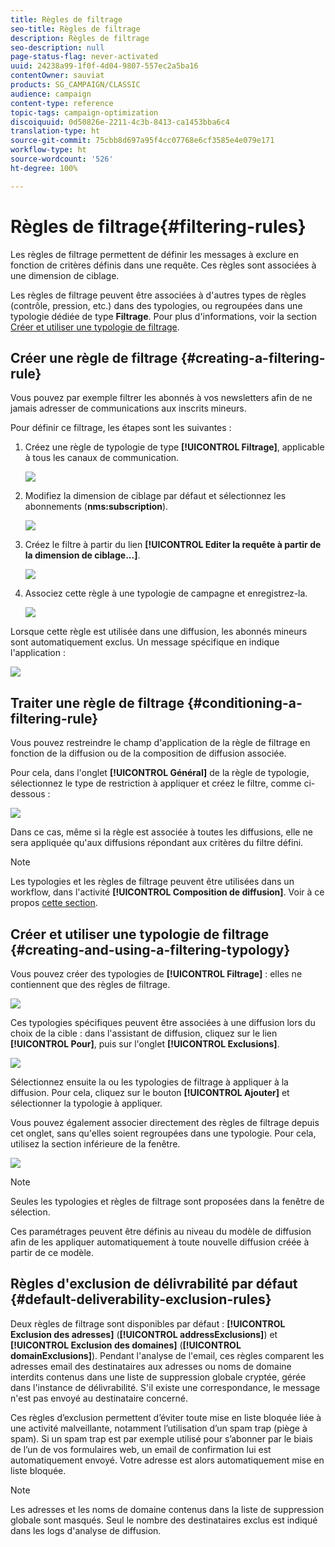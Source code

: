 ```yaml
---
title: Règles de filtrage
seo-title: Règles de filtrage
description: Règles de filtrage
seo-description: null
page-status-flag: never-activated
uuid: 24238a99-1f0f-4d04-9807-557ec2a5ba16
contentOwner: sauviat
products: SG_CAMPAIGN/CLASSIC
audience: campaign
content-type: reference
topic-tags: campaign-optimization
discoiquuid: 0d50826e-2211-4c3b-8413-ca1453bba6c4
translation-type: ht
source-git-commit: 75cbb8d697a95f4cc07768e6cf3585e4e079e171
workflow-type: ht
source-wordcount: '526'
ht-degree: 100%

---
```



# Règles de filtrage{#filtering-rules}

Les règles de filtrage permettent de définir les messages à exclure en fonction de critères définis dans une requête. Ces règles sont associées à une dimension de ciblage.

Les règles de filtrage peuvent être associées à d&#39;autres types de règles (contrôle, pression, etc.) dans des typologies, ou regroupées dans une typologie dédiée de type **Filtrage**. Pour plus d&#39;informations, voir la section [Créer et utiliser une typologie de filtrage](#creating-and-using-a-filtering-typology).

## Créer une règle de filtrage     {#creating-a-filtering-rule}

Vous pouvez par exemple filtrer les abonnés à vos newsletters afin de ne jamais adresser de communications aux inscrits mineurs.

Pour définir ce filtrage, les étapes sont les suivantes :

1. Créez une règle de typologie de type **[!UICONTROL Filtrage]**, applicable à tous les canaux de communication.

   ![](assets/campaign_opt_create_filter_01.png)

1. Modifiez la dimension de ciblage par défaut et sélectionnez les abonnements (**nms:subscription**).

   ![](assets/campaign_opt_create_filter_02.png)

1. Créez le filtre à partir du lien **[!UICONTROL Editer la requête à partir de la dimension de ciblage...]**.

   ![](assets/campaign_opt_create_filter_03.png)

1. Associez cette règle à une typologie de campagne et enregistrez-la.

   ![](assets/campaign_opt_create_filter_04.png)

Lorsque cette règle est utilisée dans une diffusion, les abonnés mineurs sont automatiquement exclus. Un message spécifique en indique l&#39;application :

![](assets/campaign_opt_create_filter_05.png)

## Traiter une règle de filtrage {#conditioning-a-filtering-rule}

Vous pouvez restreindre le champ d&#39;application de la règle de filtrage en fonction de la diffusion ou de la composition de diffusion associée.

Pour cela, dans l&#39;onglet **[!UICONTROL Général]** de la règle de typologie, sélectionnez le type de restriction à appliquer et créez le filtre, comme ci-dessous :

![](assets/campaign_opt_create_filter_06.png)

Dans ce cas, même si la règle est associée à toutes les diffusions, elle ne sera appliquée qu&#39;aux diffusions répondant aux critères du filtre défini.

>[!NOTE]
>
>Les typologies et les règles de filtrage peuvent être utilisées dans un workflow, dans l&#39;activité **[!UICONTROL Composition de diffusion]**. Voir à ce propos [cette section](../../workflow/using/delivery-outline.md).

## Créer et utiliser une typologie de filtrage {#creating-and-using-a-filtering-typology}

Vous pouvez créer des typologies de **[!UICONTROL Filtrage]** : elles ne contiennent que des règles de filtrage.

![](assets/campaign_opt_create_typo_filtering.png)

Ces typologies spécifiques peuvent être associées à une diffusion lors du choix de la cible : dans l&#39;assistant de diffusion, cliquez sur le lien **[!UICONTROL Pour]**, puis sur l&#39;onglet **[!UICONTROL Exclusions]**.

![](assets/campaign_opt_apply_typo_filtering.png)

Sélectionnez ensuite la ou les typologies de filtrage à appliquer à la diffusion. Pour cela, cliquez sur le bouton **[!UICONTROL Ajouter]** et sélectionner la typologie à appliquer.

Vous pouvez également associer directement des règles de filtrage depuis cet onglet, sans qu&#39;elles soient regroupées dans une typologie. Pour cela, utilisez la section inférieure de la fenêtre.

![](assets/campaign_opt_select_typo_filtering.png)

>[!NOTE]
>
>Seules les typologies et règles de filtrage sont proposées dans la fenêtre de sélection.
>
>Ces paramétrages peuvent être définis au niveau du modèle de diffusion afin de les appliquer automatiquement à toute nouvelle diffusion créée à partir de ce modèle.


## Règles d&#39;exclusion de délivrabilité par défaut     {#default-deliverability-exclusion-rules}

Deux règles de filtrage sont disponibles par défaut : **[!UICONTROL Exclusion des adresses]** (**[!UICONTROL addressExclusions]**) et **[!UICONTROL Exclusion des domaines]** (**[!UICONTROL domainExclusions]**). Pendant l&#39;analyse de l&#39;email, ces règles comparent les adresses email des destinataires aux adresses ou noms de domaine interdits contenus dans une liste de suppression globale cryptée, gérée dans l&#39;instance de délivrabilité. S&#39;il existe une correspondance, le message n&#39;est pas envoyé au destinataire concerné.

Ces règles d’exclusion permettent d’éviter toute mise en liste bloquée liée à une activité malveillante, notamment l’utilisation d’un spam trap (piège à spam). Si un spam trap est par exemple utilisé pour s’abonner par le biais de l’un de vos formulaires web, un email de confirmation lui est automatiquement envoyé. Votre adresse est alors automatiquement mise en liste bloquée.

>[!NOTE]
>
>Les adresses et les noms de domaine contenus dans la liste de suppression globale sont masqués. Seul le nombre des destinataires exclus est indiqué dans les logs d&#39;analyse de diffusion.

